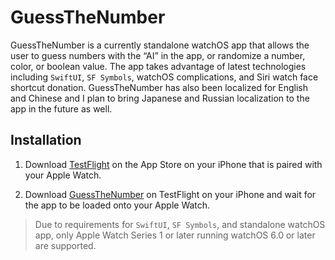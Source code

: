 # GuessTheNumber

GuessTheNumber is a currently standalone watchOS app that allows the user to guess numbers with the “AI” in the app, or randomize a number, color, or boolean value. The app takes advantage of latest technologies including `SwiftUI`, `SF Symbols`, watchOS complications, and Siri watch face shortcut donation. GuessTheNumber has also been localized for English and Chinese and I plan to bring Japanese and Russian localization to the app in the future as well. 

## Installation

1. Download [TestFlight](https://apps.apple.com/us/app/testflight/id899247664) on the App Store on your iPhone that is paired with your Apple Watch.

2. Download [GuessTheNumber](https://testflight.apple.com/join/VJepLWZC) on TestFlight on your iPhone and wait for the app to be loaded onto your Apple Watch.

> Due to requirements for `SwiftUI`, `SF Symbols`, and standalone watchOS app, only Apple Watch Series 1 or later running watchOS 6.0 or later are supported.
